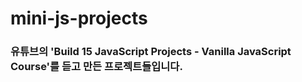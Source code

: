 # mini-js-projects
### 유튜브의 'Build 15 JavaScript Projects - Vanilla JavaScript Course'를 듣고 만든 프로젝트들입니다.
